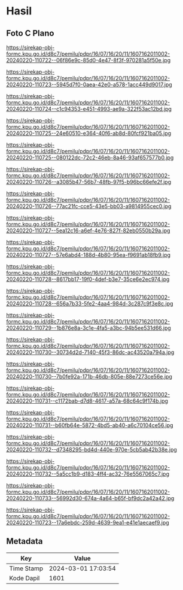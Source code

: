 # Hasil

## Foto C Plano

https://sirekap-obj-formc.kpu.go.id/d8c7/pemilu/pdpr/16/07/16/20/11/1607162011002-20240220-110722--06f86e9c-85d0-4e47-8f3f-970281a5f50e.jpg

https://sirekap-obj-formc.kpu.go.id/d8c7/pemilu/pdpr/16/07/16/20/11/1607162011002-20240220-110723--5945d7f0-0aea-42e0-a578-1acc449d9017.jpg

https://sirekap-obj-formc.kpu.go.id/d8c7/pemilu/pdpr/16/07/16/20/11/1607162011002-20240220-110724--c1c94353-e451-4993-ae9a-322f53ac12bd.jpg

https://sirekap-obj-formc.kpu.go.id/d8c7/pemilu/pdpr/16/07/16/20/11/1607162011002-20240220-110725--24e60510-e364-40f6-ab8d-80fcf921ba05.jpg

https://sirekap-obj-formc.kpu.go.id/d8c7/pemilu/pdpr/16/07/16/20/11/1607162011002-20240220-110725--080122dc-72c2-46eb-8a46-93af657577b0.jpg

https://sirekap-obj-formc.kpu.go.id/d8c7/pemilu/pdpr/16/07/16/20/11/1607162011002-20240220-110726--a3085b47-56b7-48fb-97f5-b96bc66efe2f.jpg

https://sirekap-obj-formc.kpu.go.id/d8c7/pemilu/pdpr/16/07/16/20/11/1607162011002-20240220-110726--77ac21fc-cce5-43e5-bb03-a9814955cec0.jpg

https://sirekap-obj-formc.kpu.go.id/d8c7/pemilu/pdpr/16/07/16/20/11/1607162011002-20240220-110727--5ea12c16-a6ef-4e76-827f-82eb0550b29a.jpg

https://sirekap-obj-formc.kpu.go.id/d8c7/pemilu/pdpr/16/07/16/20/11/1607162011002-20240220-110727--57e6abd4-188d-4b80-95ea-f9691ab18fb9.jpg

https://sirekap-obj-formc.kpu.go.id/d8c7/pemilu/pdpr/16/07/16/20/11/1607162011002-20240220-110728--8617bb17-19f0-4def-b3e7-35ce6e2ec974.jpg

https://sirekap-obj-formc.kpu.go.id/d8c7/pemilu/pdpr/16/07/16/20/11/1607162011002-20240220-110728--656a7b33-5fe2-4aa4-984d-3c287c9f3e8c.jpg

https://sirekap-obj-formc.kpu.go.id/d8c7/pemilu/pdpr/16/07/16/20/11/1607162011002-20240220-110729--1b876e8a-3c1e-4fa5-a3bc-94b5ee531d66.jpg

https://sirekap-obj-formc.kpu.go.id/d8c7/pemilu/pdpr/16/07/16/20/11/1607162011002-20240220-110730--30734d2d-7140-45f3-86dc-ac43520a794a.jpg

https://sirekap-obj-formc.kpu.go.id/d8c7/pemilu/pdpr/16/07/16/20/11/1607162011002-20240220-110730--7b0fe92a-171b-46db-805e-88e7273ce56e.jpg

https://sirekap-obj-formc.kpu.go.id/d8c7/pemilu/pdpr/16/07/16/20/11/1607162011002-20240220-110731--c1172bab-d7d8-4617-a57a-68c64c9f174b.jpg

https://sirekap-obj-formc.kpu.go.id/d8c7/pemilu/pdpr/16/07/16/20/11/1607162011002-20240220-110731--b60fb64e-5872-4bd5-ab40-a6c70104ce56.jpg

https://sirekap-obj-formc.kpu.go.id/d8c7/pemilu/pdpr/16/07/16/20/11/1607162011002-20240220-110732--d7348295-bd4d-440e-970e-5cb5ab42b38e.jpg

https://sirekap-obj-formc.kpu.go.id/d8c7/pemilu/pdpr/16/07/16/20/11/1607162011002-20240220-110732--5a5cc1b9-d183-4ff4-ac32-76e5567065c7.jpg

https://sirekap-obj-formc.kpu.go.id/d8c7/pemilu/pdpr/16/07/16/20/11/1607162011002-20240220-110733--56992d30-674a-4a64-b65f-bf9dc2a42a42.jpg

https://sirekap-obj-formc.kpu.go.id/d8c7/pemilu/pdpr/16/07/16/20/11/1607162011002-20240220-110723--17a6ebdc-259d-4639-9ea1-e41e1aecaef9.jpg


## Metadata

| Key        | Value               |
| ---------- | ------------------- |
| Time Stamp | 2024-03-01 17:03:54 |
| Kode Dapil | 1601                |



